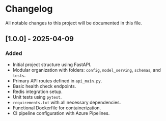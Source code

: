 # Changelog

All notable changes to this project will be documented in this file.

## [1.0.0] - 2025-04-09

### Added
- Initial project structure using FastAPI.
- Modular organization with folders: `config`, `model_serving`, `schemas`, and `tests`.
- Primary API routes defined in `api_main.py`.
- Basic health check endpoints.
- Redis integration setup.
- Unit tests using `pytest`.
- `requirements.txt` with all necessary dependencies.
- Functional Dockerfile for containerization.
- CI pipeline configuration with Azure Pipelines.
